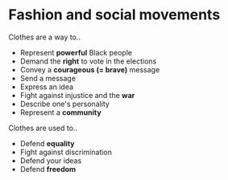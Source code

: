 # Fashion and social movements

Clothes are a way to..
- Represent **powerful** Black people
- Demand the **right** to vote in the elections
- Convey a **courageous (= brave)** message
- Send a message
- Express an idea
- Fight against injustice and the **war**
- Describe one's personality
- Represent a **community**

Clothes are used to..
- Defend **equality**
- Fight against discrimination
- Defend your ideas
- Defend **freedom**